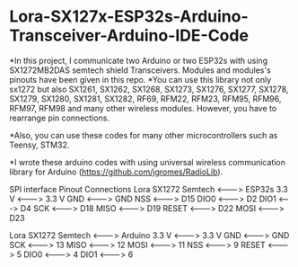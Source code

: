 # Lora-SX127x-ESP32s-Arduino-Transceiver-Arduino-IDE-Code
*In this project, I communicate two Arduino or  two ESP32s with using SX1272MB2DAS semtech shield Transceivers. Modules and modules's pinouts have been given in this repo.
*You can use this library not only sx1272 but also SX1261, SX1262, SX1268, SX1273, SX1276, SX1277, SX1278, SX1279, SX1280, SX1281, SX1282, RF69, RFM22, RFM23, RFM95, RFM96, RFM97, RFM98 and many other wireless modules. However, you have to rearrange pin connections.

*Also, you can use these codes for many other microcontrollers such as Teensy, STM32.

*I wrote these arduino codes with using universal wireless communication library for Arduino (https://github.com/jgromes/RadioLib).


SPI interface Pinout Connections
Lora SX1272 Semtech <---> ESP32s
3.3 V <---> 3.3 V 
GND <---> GND
NSS <---> D15
DIO0 <---> D2
DIO1 <---> D4
SCK <---> D18
MISO <---> D19
RESET <---> D22
MOSI <---> D23

Lora SX1272 Semtech <---> Arduino
3.3 V <---> 3.3 V 
GND <---> GND
SCK <---> 13
MISO <---> 12
MOSI <---> 11
NSS <---> 9
RESET <---> 5
DIO0 <---> 4
DIO1 <---> 6






